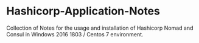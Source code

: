 # Hashicorp-Application-Notes

Collection of Notes for the usage and installation of Hashicorp Nomad and Consul in Windows 2016 1803 / Centos 7 environment.


